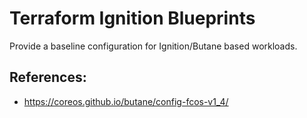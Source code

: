 # Terraform Ignition Blueprints

Provide a baseline configuration for Ignition/Butane based workloads.

## References:

* <https://coreos.github.io/butane/config-fcos-v1_4/>
